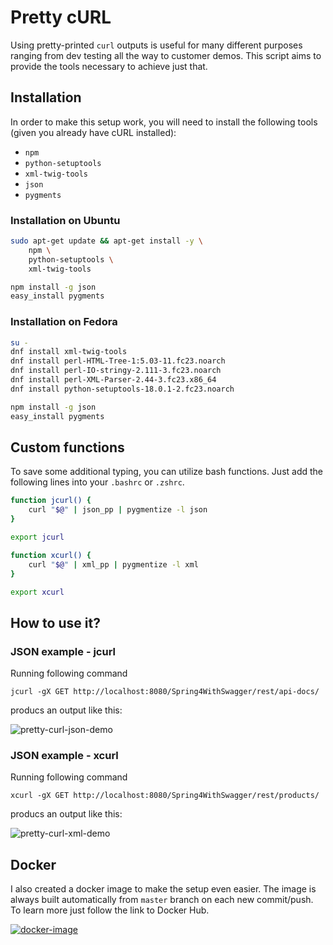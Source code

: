 # Pretty cURL

Using pretty-printed `curl` outputs is useful for many different purposes ranging from dev testing all the way to customer demos. This script aims to provide the tools necessary to achieve just that.

## Installation

In order to make this setup work, you will need to install the following tools (given you already have cURL installed):
* `npm`
* `python-setuptools`
* `xml-twig-tools`
* `json`
* `pygments`

### Installation on Ubuntu

```bash
sudo apt-get update && apt-get install -y \
    npm \
    python-setuptools \
    xml-twig-tools

npm install -g json
easy_install pygments
```

### Installation on Fedora

```bash
su -
dnf install xml-twig-tools
dnf install perl-HTML-Tree-1:5.03-11.fc23.noarch
dnf install perl-IO-stringy-2.111-3.fc23.noarch
dnf install perl-XML-Parser-2.44-3.fc23.x86_64
dnf install python-setuptools-18.0.1-2.fc23.noarch

npm install -g json
easy_install pygments
```

## Custom functions

To save some additional typing, you can utilize bash functions. Just add the following lines into your `.bashrc` or `.zshrc`.

```bash
function jcurl() {
    curl "$@" | json_pp | pygmentize -l json
}

export jcurl

function xcurl() {
    curl "$@" | xml_pp | pygmentize -l xml
}

export xcurl
```

## How to use it?

### JSON example - jcurl

Running following command

```
jcurl -gX GET http://localhost:8080/Spring4WithSwagger/rest/api-docs/
```

producs an output like this:

![pretty-curl-json-demo][pretty-curl-json-demo]

### JSON example - xcurl

Running following command

```
xcurl -gX GET http://localhost:8080/Spring4WithSwagger/rest/products/
```

producs an output like this:

![pretty-curl-xml-demo][pretty-curl-xml-demo]

## Docker

I also created a docker image to make the setup even easier. The image is always built automatically from `master` branch on each new commit/push. To learn more just follow the link to Docker Hub.

[![docker-image][docker-image]](https://github.com/JakubStas/Spring4WithSwagger)

[pretty-curl-json-demo]: http://jakubstas.com/wp-content/uploads/2016/07/pretty-curl-json.png "Pretty curl JSON demo"
[pretty-curl-xml-demo]: http://jakubstas.com/wp-content/uploads/2016/07/pretty-curl-xml.png "Pretty curl XML demo"
[docker-image]: http://jakubstas.com/wp-content/uploads/2016/07/docker-small.png "Docker image jakubstas/prettu-curl"
